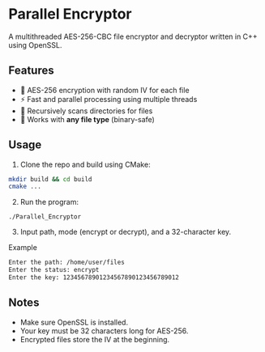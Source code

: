# Parallel Encryptor

A multithreaded AES-256-CBC file encryptor and decryptor written in C++ using OpenSSL.

## Features

- 🔐 AES-256 encryption with random IV for each file
- ⚡ Fast and parallel processing using multiple threads
- 📂 Recursively scans directories for files
- 💾 Works with **any file type** (binary-safe)

## Usage

1. Clone the repo and build using CMake:

```bash
mkdir build && cd build
cmake ...
```

2.	Run the program:
```
./Parallel_Encryptor
```

3.	Input path, mode (encrypt or decrypt), and a 32-character key.

Example
```bash
Enter the path: /home/user/files
Enter the status: encrypt
Enter the key: 12345678901234567890123456789012
```
## Notes
- Make sure OpenSSL is installed.
- Your key must be 32 characters long for AES-256.
- Encrypted files store the IV at the beginning.
